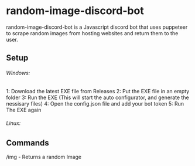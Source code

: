 # random-image-discord-bot
random-image-discord-bot is a Javascript discord bot that uses puppeteer to scrape random images from hosting websites and return them to the user.

## Setup
###### Windows:
1: Download the latest EXE file from Releases
2: Put the EXE file in an empty folder
3: Run the EXE (This will start the auto configurator, and generate the nessisary files)
4: Open the config.json file and add your bot token
5: Run The EXE again

###### Linux: 

## Commands
/img  - Returns a random Image

## 

